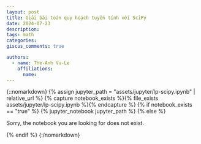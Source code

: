 ```yaml
---
layout: post
title: Giải bài toán quy hoạch tuyến tính với SciPy
date: 2024-07-23
description:
tags: math
categories:
giscus_comments: true

authors:
  - name: The-Anh Vu-Le
    affiliations:
      name:
---
```


{::nomarkdown}
{% assign jupyter_path = "assets/jupyter/lp-scipy.ipynb" | relative_url %}
{% capture notebook_exists %}{% file_exists assets/jupyter/lp-scipy.ipynb %}{% endcapture %}
{% if notebook_exists == "true" %}
{% jupyter_notebook jupyter_path %}
{% else %}

<p>Sorry, the notebook you are looking for does not exist.</p>
{% endif %}
{:/nomarkdown}
